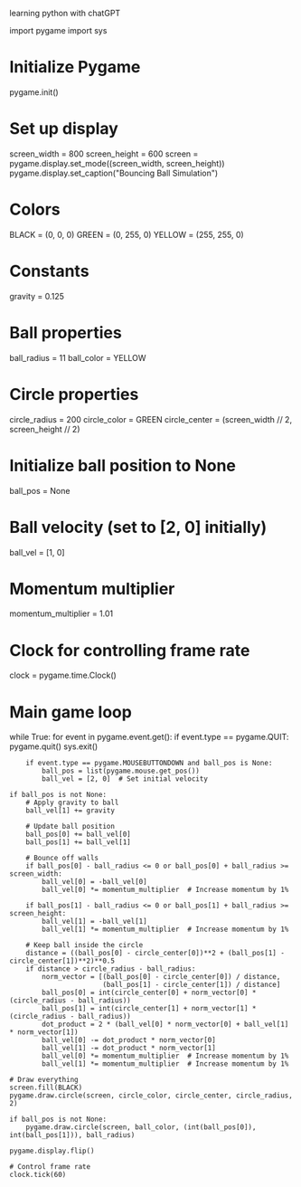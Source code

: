 learning python with chatGPT

import pygame
import sys

# Initialize Pygame
pygame.init()

# Set up display
screen_width = 800
screen_height = 600
screen = pygame.display.set_mode((screen_width, screen_height))
pygame.display.set_caption("Bouncing Ball Simulation")

# Colors
BLACK = (0, 0, 0)
GREEN = (0, 255, 0)
YELLOW = (255, 255, 0)

# Constants
gravity = 0.125

# Ball properties
ball_radius = 11
ball_color = YELLOW

# Circle properties
circle_radius = 200
circle_color = GREEN
circle_center = (screen_width // 2, screen_height // 2)

# Initialize ball position to None
ball_pos = None

# Ball velocity (set to [2, 0] initially)
ball_vel = [1, 0]

# Momentum multiplier
momentum_multiplier = 1.01

# Clock for controlling frame rate
clock = pygame.time.Clock()

# Main game loop
while True:
    for event in pygame.event.get():
        if event.type == pygame.QUIT:
            pygame.quit()
            sys.exit()

        if event.type == pygame.MOUSEBUTTONDOWN and ball_pos is None:
            ball_pos = list(pygame.mouse.get_pos())
            ball_vel = [2, 0]  # Set initial velocity

    if ball_pos is not None:
        # Apply gravity to ball
        ball_vel[1] += gravity

        # Update ball position
        ball_pos[0] += ball_vel[0]
        ball_pos[1] += ball_vel[1]

        # Bounce off walls
        if ball_pos[0] - ball_radius <= 0 or ball_pos[0] + ball_radius >= screen_width:
            ball_vel[0] = -ball_vel[0]
            ball_vel[0] *= momentum_multiplier  # Increase momentum by 1%

        if ball_pos[1] - ball_radius <= 0 or ball_pos[1] + ball_radius >= screen_height:
            ball_vel[1] = -ball_vel[1]
            ball_vel[1] *= momentum_multiplier  # Increase momentum by 1%

        # Keep ball inside the circle
        distance = ((ball_pos[0] - circle_center[0])**2 + (ball_pos[1] - circle_center[1])**2)**0.5
        if distance > circle_radius - ball_radius:
            norm_vector = [(ball_pos[0] - circle_center[0]) / distance,
                           (ball_pos[1] - circle_center[1]) / distance]
            ball_pos[0] = int(circle_center[0] + norm_vector[0] * (circle_radius - ball_radius))
            ball_pos[1] = int(circle_center[1] + norm_vector[1] * (circle_radius - ball_radius))
            dot_product = 2 * (ball_vel[0] * norm_vector[0] + ball_vel[1] * norm_vector[1])
            ball_vel[0] -= dot_product * norm_vector[0]
            ball_vel[1] -= dot_product * norm_vector[1]
            ball_vel[0] *= momentum_multiplier  # Increase momentum by 1%
            ball_vel[1] *= momentum_multiplier  # Increase momentum by 1%

    # Draw everything
    screen.fill(BLACK)
    pygame.draw.circle(screen, circle_color, circle_center, circle_radius, 2)

    if ball_pos is not None:
        pygame.draw.circle(screen, ball_color, (int(ball_pos[0]), int(ball_pos[1])), ball_radius)

    pygame.display.flip()

    # Control frame rate
    clock.tick(60)
